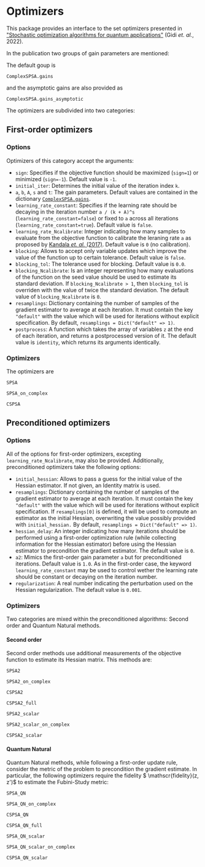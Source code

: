 # Optimizers

This package provides an interface to the set optimizers presented in ["Stochastic optimization algorithms for quantum applications"](https://arxiv.org/abs/2203.06044) (Gidi _et. al._, 2022).

In the publication two groups of gain parameters are mentioned:

The default goup is
```@docs
ComplexSPSA.gains
```

and the asymptotic gains are also provided as
```@docs
ComplexSPSA.gains_asymptotic
```

The optimizers are subdivided into two categories:

## First-order optimizers


### Options

Optimizers of this category accept the arguments:

- `sign`: Specifies if the objective function should be maximized (`sign=1`) or minimized (`sign=-1`). Default value is `-1`.
- `initial_iter`: Determines the initial value of the iteration index `k`.
- `a`, `b`, `A`, `s` and `t`: The gain parameters. Default values are contained in the dictionary [`ComplexSPSA.gains`](@ref).
- `learning_rate_constant`: Specifies if the learning rate should be decaying in the iteration number `a / (k + A)^s` (`learning_rate_constant=false`) or fixed to `a` across all iterations (`learning_rate_constant=true`). Default value is `false`.
- `learning_rate_Ncalibrate`: Integer indicating how many samples to evaluate from the objective function to calibrate the leraning rate `a` as proposed by [Kandala _et. al._ (2017)](https://arxiv.org/pdf/1704.05018.pdf). Default value is `0` (no calibration).
- `blocking`: Allows to accept only variable updates which improve the value of the function up to certain tolerance. Default value is `false`.
- `blocking_tol`: The tolerance used for blocking. Default value is `0.0`.
- `blocking_Ncalibrate`: Is an integer representing how many evaluations of the function on the seed value should be used to estimate its standard deviation. If `blocking_Ncalibrate > 1`, then `blocking_tol` is overriden with the value of twice the standard deviation. The default value of `blocking_Ncalibrate` is `0`.
- `resamplings`: Dictionary containing the number of samples of the gradient estimator to average at each iteration. It must contain the key `"default"` with the value which will be used for iterations without explicit specification. By default, `resamplings = Dict("default" => 1)`.
- `postprocess`: A function which takes the array of variables `z` at the end of each iteration, and returns a postprocessed version of it. The default value is `identity`, which returns its arguments identically.

### Optimizers

The optimizers are

```@docs
SPSA
```

```@docs
SPSA_on_complex
```

```@docs
CSPSA
```

## Preconditioned optimizers

### Options

All of the options for first-order optimizers, excepting `learning_rate_Ncalibrate`, may also be provided. Additionally, preconditioned optimizers take the following options:

- `initial_hessian`: Allows to pass a guess for the initial value of the Hessian estimator. If not given, an Identity matrix is used.
- `resamplings`: Dictionary containing the number of samples of the gradient estimator to average at each iteration. It must contain the key `"default"` with the value which will be used for iterations without explicit specification. If `resamplings[0]` is defined, it will be used to compute an estimator as the initial Hessian, overwriting the value possibly provided with `initial_hessian.` By default, `resamplings = Dict("default" => 1)`.
- `hessian_delay`: An integer indicating how many iterations should be performed using a first-order optimization rule (while collecting information for the Hessian estimator) before using the Hessian estimator to precondition the gradient estimator. The default value is `0`.
- `a2`: Mimics the first-order gain parameter `a` but for preconditioned iterations. Default value is `1.0`. As in the first-order case, the keyword `learning_rate_constant` may be used to control wether the learning rate should be constant or decaying on the iteration number.
- `regularization`: A real number indicating the perturbation used on the Hessian regularization. The default value is `0.001`.

### Optimizers

Two categories are mixed within the preconditioned algorithms: Second order and Quantum Natural methods.

#### Second order

Second order methods use additional measurements of the objective function to estimate its Hessian matrix. This methods are:

```@docs
SPSA2
```

```@docs
SPSA2_on_complex
```

```@docs
CSPSA2
```

```@docs
CSPSA2_full
```

```@docs
SPSA2_scalar
```
```@docs
SPSA2_scalar_on_complex
```

```@docs
CSPSA2_scalar
```

#### Quantum Natural

Quantum Natural methods, while following a first-order update rule, consider the metric of the problem to precondition the gradient estimate.
In particular, the following optimizers require the fidelity $ \mathscr{fidelity}(z, z')$ to estimate the Fubini-Study metric:


```@docs
SPSA_QN
```

```@docs
SPSA_QN_on_complex
```

```@docs
CSPSA_QN
```

```@docs
CSPSA_QN_full
```

```@docs
SPSA_QN_scalar
```

```@docs
SPSA_QN_scalar_on_complex
```

```@docs
CSPSA_QN_scalar
```

